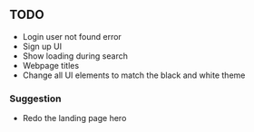 ## TODO

- Login user not found error
- Sign up UI
- Show loading during search
- Webpage titles
- Change all UI elements to match the black and white theme

### Suggestion

- Redo the landing page hero

